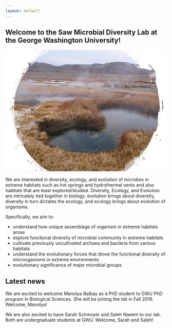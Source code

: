 ```yaml
---
layout: default
---
```


## Welcome to the Saw Microbial Diversity Lab at the George Washington University!

<img src="images/hs1.png">

We are interested in diversity, ecology, and evolution of microbes in extreme habitats such as hot springs and hydrothermal vents and also habitats that are least explored/studied. 
Diversity, Ecology, and Evolution are intricately tied together in biology; evolution brings about diversity, diversity in turn dictates the ecology, and ecology brings about evolution of organisms.

Specifically, we aim to:
- understand how unique assemblage of organism in extreme habitats arose
- explore functional diversity of microbial community in extreme habitats
- cultivate previously uncultivated archaea and bacteria from various habitats
- understand the evolutionary forces that drove the functional diversity of microoganisms in extreme environments
- evolutionary significance of major microbial groups

## Latest news

We are excited to welcome Manolya Balbay as a PhD student to GWU PhD program in Biological Sciences. She will be joining the lab in Fall 2019. Welcome, Manolya!

We are also excited to have Sarah Schmoyer and Saleh Naeem to our lab. Both are undergraduate students at GWU. Welcome, Sarah and Saleh!
